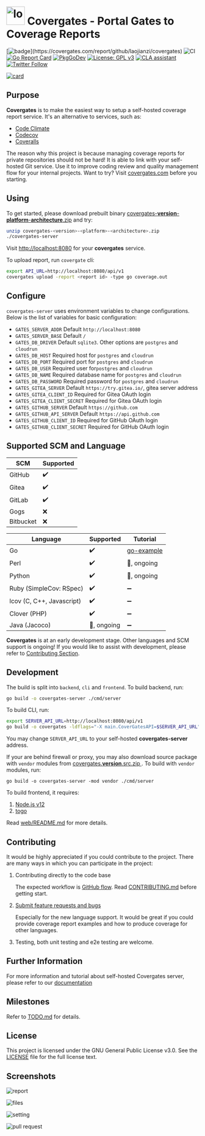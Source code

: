 <h1> <img src="https://covergates.com/logo.png" alt="logo" width="48" height=48> Covergates - Portal Gates to Coverage Reports</h1>

[![badge](https://covergates.com/api/v1/reports/bsi5dvi23akg00a0tgl0/badge?)](https://covergates.com/report/github/laojianzi/covergates)
![CI](https://github.com/laojianzi/covergates/workflows/CI/badge.svg)
[![Go Report Card](https://goreportcard.com/badge/github.com/laojianzi/covergates)](https://goreportcard.com/report/github.com/laojianzi/covergates)
[![PkgGoDev](https://pkg.go.dev/badge/github.com/laojianzi/covergates)](https://pkg.go.dev/github.com/laojianzi/covergates)
[![License: GPL v3](https://img.shields.io/badge/License-GPLv3-blue.svg)](https://www.gnu.org/licenses/gpl-3.0)
[![CLA assistant](https://cla-assistant.io/readme/badge/covergates/covergates)](https://cla-assistant.io/laojianzi/covergates)
[![Twitter Follow](https://img.shields.io/twitter/follow/covergates_tw.svg?style=social)](https://twitter.com/covergates_tw)

[![card](https://covergates.com/api/v1/reports/bsi5dvi23akg00a0tgl0/card)](https://covergates.com/report/github/laojianzi/covergates)

## Purpose

**Covergates** is to make the easiest way to setup a self-hosted coverage report service.
It's an alternative to services, such as:

- [Code Climate](https://codeclimate.com/)
- [Codecov](https://codecov.io/)
- [Coveralls](https://coveralls.io/)

The reason why this project is because managing coverage reports for private repositories should not be hard!
It is able to link with your self-hosted Git service.
Use it to improve coding review and quality management flow for your internal projects.
Want to try? Visit [covergates.com](https://covergates.com) before you starting.

## Using

To get started, please download prebuilt binary [covergates-**version**-**platform**-**architecture**.zip](https://github.com/laojianzi/covergates/releases) and try:

```sh
unzip covergates-<version>-<platform>-<architecture>.zip
./covergates-server
```

Visit [http://localhost:8080](http://localhost:8080) for your **covergates** service.

To upload report, run `covergate` cli:

```sh
export API_URL=http://localhost:8080/api/v1
covergates upload -report <report id> -type go coverage.out
```

## Configure

`covergates-server` uses environment variables to change configurations.
Below is the list of variables for basic configuration:

- `GATES_SERVER_ADDR` Default `http://localhost:8080`
- `GATES_SERVER_BASE` Default `/`
- `GATES_DB_DRIVER` Default `sqlite3`. Other options are `postgres` and `cloudrun`
- `GATES_DB_HOST` Required host for `postgres` and `cloudrun`
- `GATES_DB_PORT` Required port for `postgres` and `cloudrun`
- `GATES_DB_USER` Required user for`postgres` and `cloudrun`
- `GATES_DB_NAME` Required database name for `postgres` and `cloudrun`
- `GATES_DB_PASSWORD` Required password for `postgres` and `cloudrun`
- `GATES_GITEA_SERVER` Default `https://try.gitea.io/`, gitea server address
- `GATES_GITEA_CLIENT_ID` Required for Gitea OAuth login
- `GATES_GITEA_CLIENT_SECRET` Required for Gitea OAuth login
- `GATES_GITHUB_SERVER` Default `https://github.com`
- `GATES_GITHUB_API_SERVER` Default `https://api.github.com`
- `GATES_GITHUB_CLIENT_ID` Required for GitHub OAuth login
- `GATES_GITHUB_CLIENT_SECRET` Required for GitHub OAuth login

## Supported SCM and Language

| SCM       | Supported          |
| --------- | ------------------ |
| GitHub    | :heavy_check_mark: |
| Gitea     | :heavy_check_mark: |
| GitLab    | :heavy_check_mark: |
| Gogs      | :x:                |
| Bitbucket | :x:                |

| Language                  | Supported          | Tutorial                                               |
| ------------------------- | ------------------ | ------------------------------------------------------ |
| Go                        | :heavy_check_mark: | [go-example](https://github.com/covergates/go-example) |
| Perl                      | :heavy_check_mark: | :wrench:, ongoing                                      |
| Python                    | :heavy_check_mark: | :wrench:, ongoing                                      |
| Ruby (SimpleCov: RSpec)   | :heavy_check_mark: | :heavy_minus_sign:                                     |
| lcov (C, C++, Javascript) | :heavy_check_mark: | :heavy_minus_sign:                                     |
| Clover (PHP)              | :heavy_check_mark: | :heavy_minus_sign:                                     |
| Java (Jacoco)             | :wrench:, ongoing  | :heavy_minus_sign:                                     |

**Covergates** is at an early development stage.
Other languages and SCM support is ongoing!
If you would like to assist with development, please refer to [Contributing Section](#contributing).

## Development

The build is split into `backend`, `cli` and `frontend`. To build backend, run:

```sh
go build -o covergates-server ./cmd/server
```

To build CLI, run:

```sh
export SERVER_API_URL=http://localhost:8080/api/v1
go build -o covergates -ldflags="-X main.CoverGatesAPI=$SERVER_API_URL" ./cmd/cli
```

You may change `SERVER_API_URL` to your self-hosted **covergates-server** address.

If your are behind firewall or proxy,
you may also download source package with `vendor` modules from [covergates.**version**.src.zip
](https://github.com/laojianzi/covergates/releases). To build with `vendor` modules, run:

```
go build -o covergates-server -mod vendor ./cmd/server
```

To build frontend, it requires:

1. [Node.js v12](https://nodejs.org/en/download/)
2. [togo](https://github.com/bradrydzewski/togo)

Read [web/README.md](https://github.com/laojianzi/covergates/blob/main/web/README.md) for more details.

## Contributing

It would be highly appreciated if you could contribute to the project.
There are many ways in which you can participate in the project:

1. Contributing directly to the code base

   The expected workflow is [GitHub flow](https://guides.github.com/introduction/flow/).
   Read [CONTRIBUTING.md](https://github.com/laojianzi/covergates/blob/main/CONTRIBUTING.md) before getting start.

2. [Submit feature requests and bugs](https://github.com/laojianzi/covergates/issues)

   Especially for the new language support.
   It would be great if you could provide coverage report examples and how to produce coverage for other languages.

3. Testing, both unit testing and e2e testing are welcome.

## Further Information

For more information and tutorial about self-hosted Covergates server, please refer to our [documentation](https://docs.covergates.com/)

## Milestones

Refer to [TODO.md](https://github.com/laojianzi/covergates/blob/main/TODO.md) for details.

## License

This project is licensed under the GNU General Public License v3.0. See the [LICENSE](https://github.com/laojianzi/covergates/blob/main/LICENSE) file for the full license text.

## Screenshots

![report](https://raw.githubusercontent.com/covergates/brand/master/screenshots/covergates.png)

![files](https://raw.githubusercontent.com/covergates/brand/master/screenshots/covergates_code.png)

![setting](https://raw.githubusercontent.com/covergates/brand/master/screenshots/covergates_setting.png)

![pull request](https://raw.githubusercontent.com/covergates/brand/master/screenshots/covergates_pr.png)

